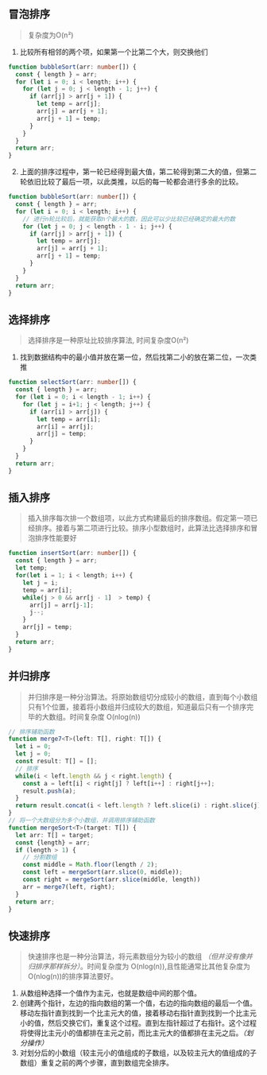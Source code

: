 ## 冒泡排序
> 复杂度为O(n²)
1. 比较所有相邻的两个项，如果第一个比第二个大，则交换他们
```ts
function bubbleSort(arr: number[]) {
  const { length } = arr;
  for (let i = 0; i < length; i++) {
    for (let j = 0; j < length - 1; j++) {
      if (arr[j] > arr[j + 1]) {
        let temp = arr[j];
        arr[j] = arr[j + 1];
        arr[j + 1] = temp;
      }
    }
  }
  return arr;
}
```
2. 上面的排序过程中，第一轮已经得到最大值，第二轮得到第二大的值，但第二轮依旧比较了最后一项，以此类推，以后的每一轮都会进行多余的比较。
```ts
function bubbleSort(arr: number[]) {
  const { length } = arr;
  for (let i = 0; i < length; i++) {
    // 进行n轮比较后，就能获取n个最大的数，因此可以少比较已经确定的最大的数
    for (let j = 0; j < length - 1 - i; j++) {
      if (arr[j] > arr[j + 1]) {
        let temp = arr[j];
        arr[j] = arr[j + 1];
        arr[j + 1] = temp;
      }
    }
  }
  return arr;
}
```
## 选择排序
> 选择排序是一种原址比较排序算法, 时间复杂度O(n²)
1. 找到数据结构中的最小值并放在第一位，然后找第二小的放在第二位，一次类推
```ts
function selectSort(arr: number[]) {
  const { length } = arr;
  for (let i = 0; i < length - 1; i++) {
    for (let j = i+1; j < length; j++) {
      if (arr[i] > arr[j]) {
        let temp = arr[i];
        arr[i] = arr[j];
        arr[j] = temp;
      }
    }
  }
  return arr;
}
```
## 插入排序
> 插入排序每次排一个数组项，以此方式构建最后的排序数组。假定第一项已经排序。接着与第二项进行比较。排序小型数组时，此算法比选择排序和冒泡排序性能要好
```ts
function insertSort(arr: number[]) {
  const { length } = arr;
  let temp;
  for(let i = 1; i < length; i++) {
    let j = i;
    temp = arr[i];
    while(j > 0 && arr[j - 1]  > temp) {
      arr[j] = arr[j-1];
      j--;
    }
    arr[j] = temp;
  }
  return arr;
}
```
## 并归排序
> 并归排序是一种分治算法。将原始数组切分成较小的数组，直到每个小数组只有1个位置，接着将小数组并归成较大的数组，知道最后只有一个排序完毕的大数组。时间复杂度 O(nlog(n))
```ts
// 排序辅助函数
function merge7<T>(left: T[], right: T[]) {
  let i = 0;
  let j = 0;
  const result: T[] = [];
  // 排序
  while(i < left.length && j < right.length) {
    const a = left[i] < right[j] ? left[i++] : right[j++];
    result.push(a);
  }
  return result.concat(i < left.length ? left.slice(i) : right.slice(j));
}
// 将一个大数组分为多个小数组，并调用排序辅助函数
function mergeSort<T>(target: T[]) {
  let arr: T[] = target;
  const {length} = arr;
  if (length > 1) {
    // 分割数组
    const middle = Math.floor(length / 2);
    const left = mergeSort(arr.slice(0, middle));
    const right = mergeSort(arr.slice(middle, length))
    arr = merge7(left, right);
  }
  return arr;
}
```
## 快速排序
> 快速排序也是一种分治算法，将元素数组分为较小的数组 *（但并没有像并归排序那样拆分）*。时间复杂度为 O(nlog(n)),且性能通常比其他复杂度为 O(nlog(n))的排序算法要好。
1. 从数组种选择一个值作为主元，也就是数组中间的那个值。
2. 创建两个指针，左边的指向数组的第一个值，右边的指向数组的最后一个值。移动左指针直到找到一个比主元大的值，接着移动右指针直到找到一个比主元小的值，然后交换它们，重复这个过程。直到左指针超过了右指针。这个过程将使得比主元小的值都排在主元之前，而比主元大的值都排在主元之后。*（划分操作）*
3. 对划分后的小数组（较主元小的值组成的子数组，以及较主元大的值组成的子数组）重复之前的两个步骤，直到数组完全排序。